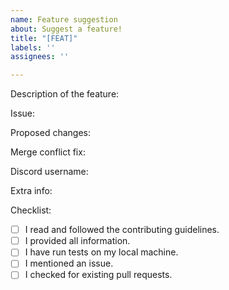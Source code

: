 ```yaml
---
name: Feature suggestion
about: Suggest a feature!
title: "[FEAT]"
labels: ''
assignees: ''

---
```


<!--
Note: Please search to see if an issue exists that references this feature. If not, you CAN create one first.

Also, before contributing, read the contributing guidelines at https://github.com/miiiiiYT/nmsutilities/blob/main/CONTIBUTING.md 
-->

Description of the feature:
<!--
Please describe the bug in a few sentences. If possible, add screenshots.
-->

Issue:
<!--
Please mention the relating issue. If there is none, please type N/A.
-->

Proposed changes:
<!--
Please state your changes here and describe them.
-->

Merge conflict fix:
<!--
If an merge conflict occurs that we have to fix, suggest fixes here. Else, please type "no conflict"
-->

Discord username:
<!--
Incase you're on the discord, leave your username and tag here so we can assign you to the role. Else, type N/A.
-->

Extra info:
<!--
Any extra info you want to say. If none, please type N/A.
-->

Checklist:
<!--- Please put an 'x' in all the boxes that apply. -->
- [ ] I read and followed the contributing guidelines.
- [ ] I provided all information.
- [ ] I have run tests on my local machine.
- [ ] I mentioned an issue.
- [ ] I checked for existing pull requests.

<!-- If you mentioned an issue you opened, please add 'closes #xxxx' here to auto close it.-->